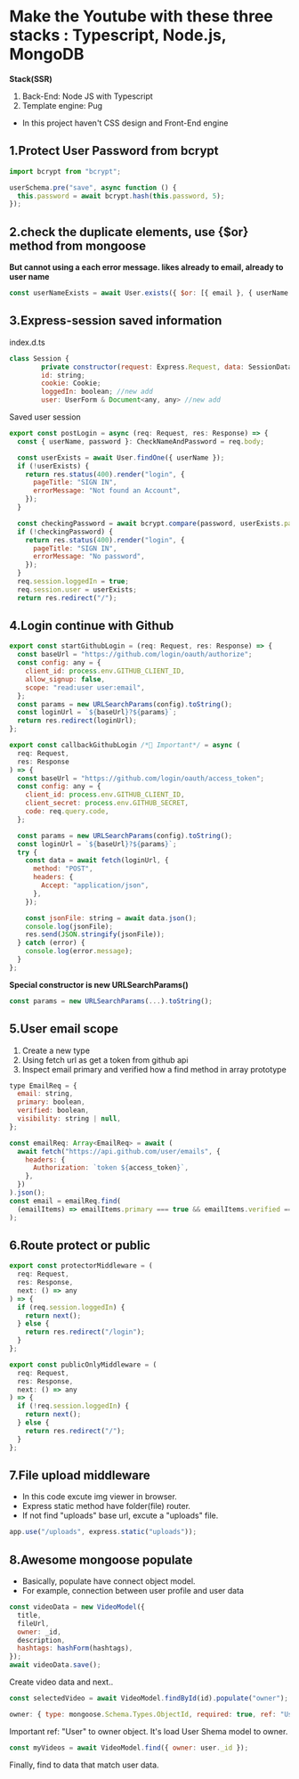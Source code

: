 # Make the Youtube with these three stacks : Typescript, Node.js, MongoDB

**Stack(SSR)**

1. Back-End: Node JS with Typescript
2. Template engine: Pug

- In this project haven't CSS design and Front-End engine

## 1.Protect User Password from bcrypt

```javascript
import bcrypt from "bcrypt";

userSchema.pre("save", async function () {
  this.password = await bcrypt.hash(this.password, 5);
});
```

## 2.check the duplicate elements, use {$or} method from mongoose

**But cannot using a each error message.
likes already to email, already to user name**

```javascript
const userNameExists = await User.exists({ $or: [{ email }, { userName }] });
```

## 3.Express-session saved information

index.d.ts

```javascript
class Session {
        private constructor(request: Express.Request, data: SessionData);
        id: string;
        cookie: Cookie;
        loggedIn: boolean; //new add
        user: UserForm & Document<any, any> //new add
```

Saved user session

```javascript
export const postLogin = async (req: Request, res: Response) => {
  const { userName, password }: CheckNameAndPassword = req.body;

  const userExists = await User.findOne({ userName });
  if (!userExists) {
    return res.status(400).render("login", {
      pageTitle: "SIGN IN",
      errorMessage: "Not found an Account",
    });
  }

  const checkingPassword = await bcrypt.compare(password, userExists.password);
  if (!checkingPassword) {
    return res.status(400).render("login", {
      pageTitle: "SIGN IN",
      errorMessage: "No password",
    });
  }
  req.session.loggedIn = true;
  req.session.user = userExists;
  return res.redirect("/");
```

## 4.Login continue with Github

```javascript
export const startGithubLogin = (req: Request, res: Response) => {
  const baseUrl = "https://github.com/login/oauth/authorize";
  const config: any = {
    client_id: process.env.GITHUB_CLIENT_ID,
    allow_signup: false,
    scope: "read:user user:email",
  };
  const params = new URLSearchParams(config).toString();
  const loginUrl = `${baseUrl}?${params}`;
  return res.redirect(loginUrl);
};

export const callbackGithubLogin /*🌟 Important*/ = async (
  req: Request,
  res: Response
) => {
  const baseUrl = "https://github.com/login/oauth/access_token";
  const config: any = {
    client_id: process.env.GITHUB_CLIENT_ID,
    client_secret: process.env.GITHUB_SECRET,
    code: req.query.code,
  };

  const params = new URLSearchParams(config).toString();
  const loginUrl = `${baseUrl}?${params}`;
  try {
    const data = await fetch(loginUrl, {
      method: "POST",
      headers: {
        Accept: "application/json",
      },
    });

    const jsonFile: string = await data.json();
    console.log(jsonFile);
    res.send(JSON.stringify(jsonFile));
  } catch (error) {
    console.log(error.message);
  }
};
```

**Special constructor is new URLSearchParams()**

```javascript
const params = new URLSearchParams(...).toString();
```

## 5.User email scope

1. Create a new type
2. Using fetch url as get a token from github api
3. Inspect email primary and verified how a find method in array prototype

```javascript
type EmailReq = {
  email: string,
  primary: boolean,
  verified: boolean,
  visibility: string | null,
};

const emailReq: Array<EmailReq> = await (
  await fetch("https://api.github.com/user/emails", {
    headers: {
      Authorization: `token ${access_token}`,
    },
  })
).json();
const email = emailReq.find(
  (emailItems) => emailItems.primary === true && emailItems.verified === true
);
```

## 6.Route protect or public

```javascript
export const protectorMiddleware = (
  req: Request,
  res: Response,
  next: () => any
) => {
  if (req.session.loggedIn) {
    return next();
  } else {
    return res.redirect("/login");
  }
};

export const publicOnlyMiddleware = (
  req: Request,
  res: Response,
  next: () => any
) => {
  if (!req.session.loggedIn) {
    return next();
  } else {
    return res.redirect("/");
  }
};
```

## 7.File upload middleware

- In this code excute img viewer in browser.
- Express static method have folder(file) router.
- If not find "uploads" base url, excute a "uploads" file.

```javascript
app.use("/uploads", express.static("uploads"));
```

## 8.Awesome mongoose populate

- Basically, populate have connect object model.
- For example, connection between user profile and user data

```javascript
const videoData = new VideoModel({
  title,
  fileUrl,
  owner: _id,
  description,
  hashtags: hashForm(hashtags),
});
await videoData.save();
```

Create video data and next..

```javascript
const selectedVideo = await VideoModel.findById(id).populate("owner");
```

```javascript
owner: { type: mongoose.Schema.Types.ObjectId, required: true, ref: "User" }
```

Important ref: "User" to owner object. It's load User Shema model to owner.

```javascript
const myVideos = await VideoModel.find({ owner: user._id });
```

Finally, find to data that match user data.
